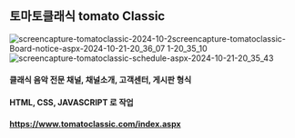 ## 토마토클래식 tomato Classic

![screencapture-tomatoclassic-2024-10-2![screencapture-tomatoclassic-Board-notice-aspx-2024-10-21-20_36_07](https://github.com/user-attachments/assets/0a967d97-1bfc-4dc4-8e49-98fe47012276)
1-20_35_10](https://github.com/user-attachments/assets/66b3ee9b-c93c-4a6d-b576-3726918c88c3)
![screencapture-tomatoclassic-schedule-aspx-2024-10-21-20_35_43](https://github.com/user-attachments/assets/ac1548a7-5752-4302-afda-0de4908fd24b)


#### 클래식 음악 전문 채널, 채널소개, 고객센터, 게시판 형식
#### HTML, CSS, JAVASCRIPT 로 작업

#### https://www.tomatoclassic.com/index.aspx
